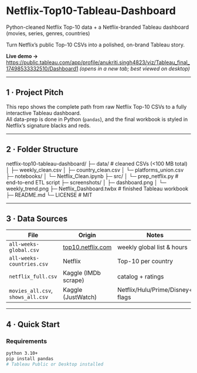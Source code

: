 # Netflix-Top10-Tableau-Dashboard
Python-cleaned Netflix Top-10 data + a Netflix-branded Tableau dashboard (movies, series, genres, countries) 


Turn Netflix’s public Top-10 CSVs into a polished, on-brand Tableau story.

**Live demo →** https://public.tableau.com/app/profile/anukriti.singh4823/viz/Tableau_final_17498533332510/Dashboard1 
*(opens in a new tab; best viewed on desktop)*

---

## 1 · Project Pitch
This repo shows the complete path from raw Netflix Top-10 CSVs to a fully interactive Tableau dashboard.  
All data-prep is done in Python (`pandas`), and the final workbook is styled in Netflix’s signature blacks and reds.

---

## 2 · Folder Structure
netflix-top10-tableau-dashboard/
├─ data/ # cleaned CSVs (<100 MB total)
│ ├─ weekly_clean.csv
│ ├─ country_clean.csv
│ └─ platforms_union.csv
├─ notebooks/
│ └─ Netflix_Clean.ipynb
├─ src/
│ └─ prep_netflix.py # end-to-end ETL script
├─ screenshots/
│ ├─ dashboard.png
│ └─ weekly_trend.png
├─ Netflix_Dashboard.twbx # finished Tableau workbook
├─ README.md
└─ LICENSE # MIT


---

## 3 · Data Sources
| File | Origin | Notes |
|------|--------|-------|
| `all-weeks-global.csv` | [top10.netflix.com](https://top10.netflix.com) | weekly global list & hours |
| `all-weeks-countries.csv` | Netflix | Top-10 per country |
| `netflix_full.csv` | Kaggle (IMDb scrape) | catalog + ratings |
| `movies_all.csv`, `shows_all.csv` | Kaggle (JustWatch) | Netflix/Hulu/Prime/Disney+ flags |

---

## 4 · Quick Start
### Requirements
```bash
python 3.10+
pip install pandas
# Tableau Public or Desktop installed

